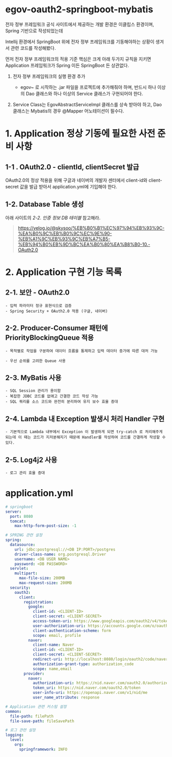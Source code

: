 # egov-oauth2-springboot-mybatis

전자 정부 프레임워크 공식 사이트에서 제공하는 개발 환경은 이클립스 환경이며, Spring 기반으로 작성되었는데

Intellij 환경에서 SpringBoot 위에 전자 정부 프레임워크를 기동해야하는 상황이 생겨서 관련 코드를 작성해봤다.

먼저 전자 정부 프레임워크의 적용 기준 핵심은 크게 아래 두가지 규칙을 지키면 Application 프레임워크가 Spring 이든 SpringBoot 든 상관없다.

1. 전자 정부 프레임워크의 실행 환경 추가
    - egov~ 로 시작하는 .jar 파일을 프로젝트에 추가해줘야 하며, 반드시 하나 이상의 Dao 클래스와 하나 이상의 Service 클래스가 구현되어야 한다.

2. Service Class는 EgovAbstractServiceImpl 클래스를 상속 받아야 하고, Dao 클래스는 Mybatis의 경우 @Mapper 어노테이션이 필수다.

# 1. Application 정상 기동에 필요한 사전 준비 사항

## 1-1 . OAuth2.0 - clientId, clientSecret 발급 
OAuth2.0의 정상 적용을 위해 구글과 네이버의 개발자 센터에서 client-id와 client-secret 값을 발급 받아서 application.yml에 기입해야 한다.

## 1-2. Database Table 생성

아래 사이트의 *2-2. 인증 정보 DB 테이블* 참고해라. 

>https://velog.io/@skysoo/%EB%B0%B1%EC%97%94%EB%93%9C-%EA%B0%9C%EB%B0%9C%EC%9E%90-%EB%A1%9C%EB%93%9C%EB%A7%B5-%EB%94%B0%EB%9D%BC%EA%B0%80%EA%B8%B0-10.-OAuth2.0

# 2. Application 구현 기능 목록 

## 2-1. 보안 - OAuth2.0
    - 입력 파라미터 정규 표현식으로 검증
    - Spring Security + OAuth2.0 적용 (구글, 네이버)

## 2-2. Producer-Consumer 패턴에 PriorityBlockingQueue 적용
    - 목적별로 작업을 구분하여 데이터 흐름을 통제하고 입력 데이터 증가에 따른 대처 가능
    
    - 우선 순위를 고려한 Queue 사용
        
## 2-3. MyBatis 사용
    - SQL Session 관리가 용이함
    - 복잡한 JDBC 코드를 없애고 간결한 코드 작성 가능
    - SQL 쿼리를 소스 코드와 완전히 분리하여 유지 보수 효율 증대
    
## 2-4. Lambda 내 Exception 발생시 처리 Handler 구현
    - 기본적으로 Lambda 내부에서 Exception 이 발생하게 되면 try-catch 로 처리해주게 되는데 이 때는 코드가 지저분해지기 때문에 Handler를 작성하여 코드를 간결하게 작성할 수 있다.
       
## 2-5. Log4j2 사용
    - 로그 관리 효율 증대
    
# application.yml 
~~~yaml
# springboot
server:
  port: 8080
  tomcat:
    max-http-form-post-size: -1

# SPRING 관련 설정
spring:
  datasource:
    url: jdbc:postgresql://<DB IP:PORT>/postgres
    driver-class-name: org.postgresql.Driver
    username: <DB USER NAME>
    password: <DB PASSWORD>
  servlet:
    multipart:
      max-file-size: 200MB
      max-request-size: 200MB
  security:
    oauth2:
      client:
        registration:
          google:
            client-id: <CLIENT-ID>
            client-secret: <CLIENT-SECRET>
            access-token-uri: https://www.googleapis.com/oauth2/v4/token
            user-authorization-uri: https://accounts.google.com/o/oauth2/v2/auth
            client-authentication-scheme: form
            scope: email, profile
          naver:
            client-name: Naver
            client-id: <CLIENT-ID>
            client-secret: <CLIENT-SECRET>
            redirect-uri: http://localhost:8080/login/oauth2/code/naver
            authorization-grant-type: authorization_code
            scope: name,email
        provider:
          naver:
            authorization-uri: https://nid.naver.com/oauth2.0/authorize
            token_uri: https://nid.naver.com/oauth2.0/token
            user-info-uri: https://openapi.naver.com/v1/nid/me
            user_name_attribute: response

# Application 관련 커스텀 설정 
common:
  file-path: filePath
  file-save-path: fileSavePath

# 로그 관련 설정 
logging:
  level:
    org:
      springframework: INFO
~~~